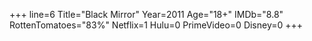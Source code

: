 +++
line=6
Title="Black Mirror"
Year=2011
Age="18+"
IMDb="8.8"
RottenTomatoes="83%"
Netflix=1
Hulu=0
PrimeVideo=0
Disney=0
+++

